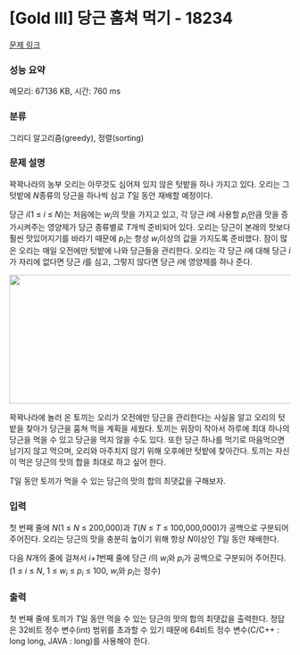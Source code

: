 # [Gold III] 당근 훔쳐 먹기 - 18234 

[문제 링크](https://www.acmicpc.net/problem/18234) 

### 성능 요약

메모리: 67136 KB, 시간: 760 ms

### 분류

그리디 알고리즘(greedy), 정렬(sorting)

### 문제 설명

<p>꽉꽉나라의 농부 오리는 아무것도 심어져 있지 않은 텃밭을 하나 가지고 있다. 오리는 그 텃밭에 <em>N</em>종류의 당근을 하나씩 심고 <em>T</em>일 동안 재배할 예정이다.</p>

<p>당근 <em>i</em>(1 ≤ <em>i</em> ≤ <em>N</em>)는 처음에는 <em>w<sub>i</sub></em>의 맛을 가지고 있고, 각 당근 <em>i</em>에 사용할 <em>p<sub>i</sub></em>만큼 맛을 증가시켜주는 영양제가 당근 종류별로 <em>T</em>개씩 준비되어 있다. 오리는 당근이 본래의 맛보다 훨씬 맛있어지기를 바라기 때문에 <em>p<sub>i</sub></em>는 항상 <em>w<sub>i</sub></em>이상의 값을 가지도록 준비했다. 잠이 많은 오리는 매일 오전에만 텃밭에 나와 당근들을 관리한다. 오리는 각 당근 <em>i</em>에 대해 당근 <em>i</em>가 자리에 없다면 당근 <em>i</em>를 심고, 그렇지 않다면 당근 <em>i</em>에 영양제를 하나 준다.</p>

<p style="text-align: center;"><img alt="" src="https://upload.acmicpc.net/126febbf-9ad8-4ad1-b07f-b9e6f6339d4f/-/preview/" style="width: 700px; height: 231px;"></p>

<p>꽉꽉나라에 놀러 온 토끼는 오리가 오전에만 당근을 관리한다는 사실을 알고 오리의 텃밭을 찾아가 당근을 훔쳐 먹을 계획을 세웠다. 토끼는 위장이 작아서 하루에 최대 하나의 당근을 먹을 수 있고 당근을 먹지 않을 수도 있다. 또한 당근 하나를 먹기로 마음먹으면 남기지 않고 먹으며, 오리와 마주치지 않기 위해 오후에만 텃밭에 찾아간다. 토끼는 자신이 먹은 당근의 맛의 합을 최대로 하고 싶어 한다.</p>

<p><em>T</em>일 동안 토끼가 먹을 수 있는 당근의 맛의 합의 최댓값을 구해보자.</p>

### 입력 

 <p>첫 번째 줄에 <em>N</em>(1 ≤ <em>N</em> ≤ 200,000)과 <em>T</em>(<em>N</em> ≤ <em>T</em> ≤ 100,000,000)가 공백으로 구분되어 주어진다. 오리는 당근의 맛을 충분히 높이기 위해 항상 <em>N</em>이상인 <em>T</em>일 동안 재배한다.</p>

<p>다음 <em>N</em>개의 줄에 걸쳐서 <em>i+1</em>번째 줄에 당근 <em>i</em>의 <em>w<sub>i</sub></em>와 <em>p<sub>i</sub></em>가 공백으로 구분되어 주어진다. (1 ≤ <em>i</em> ≤ <em>N</em>, 1 ≤ <em>w<sub>i</sub></em> ≤ <em>p<sub>i</sub></em> ≤ 100, <em>w<sub>i</sub></em>와 <em>p<sub>i</sub></em>는 정수)</p>

### 출력 

 <p>첫 번째 줄에 토끼가 <em>T</em>일 동안 먹을 수 있는 당근의 맛의 합의 최댓값을 출력한다. 정답은 32비트 정수 변수(int) 범위를 초과할 수 있기 때문에 64비트 정수 변수(C/C++ : long long, JAVA : long)를 사용해야 한다.</p>

